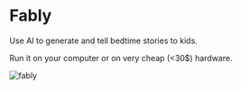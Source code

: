 # Fably

Use AI to generate and tell bedtime stories to kids.

Run it on your computer or on very cheap (<30$) hardware.

![fably](https://raw.githubusercontent.com/stefanom/fably/main/images/fably.webp)
